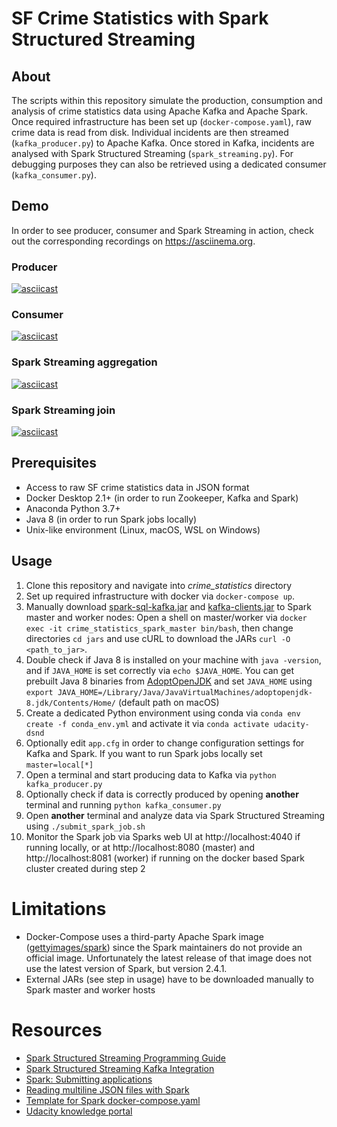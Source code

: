 # SF Crime Statistics with Spark Structured Streaming

## About
The scripts within this repository simulate the production, consumption and analysis of crime statistics data using 
Apache Kafka and Apache Spark. Once required infrastructure has been set up (`docker-compose.yaml`), raw crime data
is read from disk. Individual incidents are then streamed (`kafka_producer.py`) to Apache Kafka. Once stored in 
Kafka, incidents are analysed with Spark Structured Streaming (`spark_streaming.py`). For debugging purposes they can 
also be retrieved using a dedicated consumer (`kafka_consumer.py`).

## Demo
In order to see producer, consumer and Spark Streaming in action, check out the corresponding recordings on 
https://asciinema.org.

### Producer
[![asciicast](https://asciinema.org/a/0zHZl7C7fvWzlkghCHOWcwGt5.svg)](https://asciinema.org/a/0zHZl7C7fvWzlkghCHOWcwGt5)

### Consumer
[![asciicast](https://asciinema.org/a/iRIs7eSSkHHwhPw1BUrzQM1Y3.svg)](https://asciinema.org/a/iRIs7eSSkHHwhPw1BUrzQM1Y3)

### Spark Streaming aggregation
[![asciicast](https://asciinema.org/a/uwJHvosvWbJsEsoR1Mr1LqE4y.svg)](https://asciinema.org/a/uwJHvosvWbJsEsoR1Mr1LqE4y)

### Spark Streaming join
[![asciicast](https://asciinema.org/a/bYL5DFydws0KbkFNe4LXc6QLV.svg)](https://asciinema.org/a/bYL5DFydws0KbkFNe4LXc6QLV)

## Prerequisites
* Access to raw SF crime statistics data in JSON format
* Docker Desktop 2.1+ (in order to run Zookeeper, Kafka and Spark)
* Anaconda Python 3.7+
* Java 8 (in order to run Spark jobs locally)
* Unix-like environment (Linux, macOS, WSL on Windows)

## Usage
1. Clone this repository and navigate into _crime_statistics_ directory
2. Set up required infrastructure with docker via `docker-compose up`. 
3. Manually download 
[spark-sql-kafka.jar](https://repo1.maven.org/maven2/org/apache/spark/spark-sql-kafka-0-10_2.11/2.4.1/spark-sql-kafka-0-10_2.11-2.4.1.jar) 
and [kafka-clients.jar](https://repo1.maven.org/maven2/org/apache/kafka/kafka-clients/2.0.0/kafka-clients-2.0.0.jar) to
Spark master and worker nodes: Open a shell on master/worker via 
`docker exec -it crime_statistics_spark_master bin/bash`, then change directories `cd jars` and use cURL to download 
the JARs `curl -O <path_to_jar>`.
4. Double check if Java 8 is installed on your machine with `java -version`, and if 
`JAVA_HOME` is set correctly via `echo $JAVA_HOME`. You can get prebuilt Java 8 binaries from 
[AdoptOpenJDK](https://adoptopenjdk.net/) and set `JAVA_HOME` using 
`export JAVA_HOME=/Library/Java/JavaVirtualMachines/adoptopenjdk-8.jdk/Contents/Home/` (default path on macOS)
5. Create a dedicated Python environment using conda via `conda env create -f conda_env.yml` 
and activate it via `conda activate udacity-dsnd`
6. Optionally edit `app.cfg` in order to change configuration settings for Kafka and Spark. If you want to run Spark 
jobs locally set `master=local[*]`
7. Open a terminal and start producing data to Kafka via `python kafka_producer.py` 
8. Optionally check if data is correctly produced by opening **another** terminal and running `python kafka_consumer.py`
9. Open **another** terminal and analyze data via Spark Structured Streaming using `./submit_spark_job.sh`
10. Monitor the Spark job via Sparks web UI at http://localhost:4040 if running locally, or at http://localhost:8080 
(master) and http://localhost:8081 (worker) if running on the docker based Spark cluster created during step 2
 
# Limitations
* Docker-Compose uses a third-party Apache Spark image
([gettyimages/spark](https://hub.docker.com/r/gettyimages/spark/)) since the Spark maintainers do not provide an 
official image. Unfortunately the latest release of that image does not use the latest version of Spark, but version 
2.4.1.
* External JARs (see step in usage) have to be downloaded manually to Spark master and worker hosts

# Resources
* [Spark Structured Streaming Programming Guide](https://spark.apache.org/docs/2.4.1/structured-streaming-programming-guide.html)
* [Spark Structured Streaming Kafka Integration](https://spark.apache.org/docs/2.4.1/structured-streaming-kafka-integration.html)
* [Spark: Submitting applications](https://spark.apache.org/docs/latest/submitting-applications.html)
* [Reading multiline JSON files with Spark](https://docs.databricks.com/data/data-sources/read-json.html#multi-line-mode)
* [Template for Spark docker-compose.yaml](https://github.com/gettyimages/docker-spark/blob/master/docker-compose.yml)
* [Udacity knowledge portal](https://knowledge.udacity.com)
